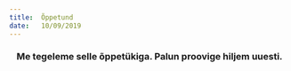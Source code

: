 ```yaml
---
title:  Õppetund
date:   10/09/2019
---
```


### <center>Me tegeleme selle õppetükiga. Palun proovige hiljem uuesti.</center>